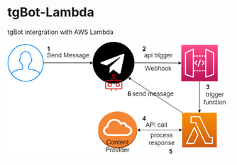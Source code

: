 # tgBot-Lambda
tgBot intergration with AWS Lambda

![alt text](https://github.com/polo871209/tgBot-Lambda/blob/main/images/topology.png?raw=true)
